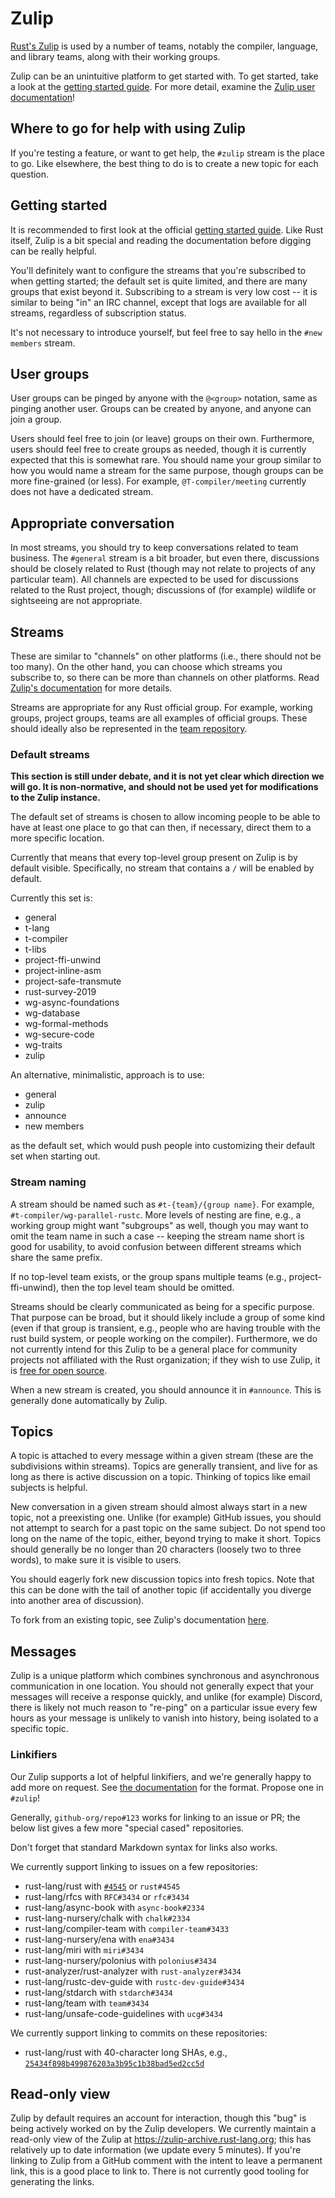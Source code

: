# Zulip

[Rust's Zulip](https://rust-lang.zulipchat.com) is used by a number of teams, notably
the compiler, language, and library teams, along with their working groups.

Zulip can be an unintuitive platform to get started with. To get started, take a
look at the [getting started
guide](https://zulipchat.com/help/getting-started-with-zulip). For more detail,
examine the [Zulip user documentation](https://zulipchat.com/help/)!

## Where to go for help with using Zulip

If you're testing a feature, or want to get help, the `#zulip` stream is the
place to go. Like elsewhere, the best thing to do is to create a new topic
for each question.

## Getting started

It is recommended to first look at the official [getting started
guide](https://zulipchat.com/help/getting-started-with-zulip). Like Rust itself,
Zulip is a bit special and reading the documentation before digging can be
really helpful.

You'll definitely want to configure the streams that you're subscribed to when
getting started; the default set is quite limited, and there are many groups
that exist beyond it. Subscribing to a stream is very low cost -- it is similar
to being "in" an IRC channel, except that logs are available for all streams,
regardless of subscription status.

It's not necessary to introduce yourself, but feel free to say hello in the
`#new members` stream.

## User groups

User groups can be pinged by anyone with the `@<group>` notation, same as
pinging another user. Groups can be created by anyone, and anyone can join a
group.

Users should feel free to join (or leave) groups on their own. Furthermore,
users should feel free to create groups as needed, though it is currently
expected that this is somewhat rare. You should name your group similar to how
you would name a stream for the same purpose, though groups can be more
fine-grained (or less). For example, `@T-compiler/meeting` currently does not
have a dedicated stream.

## Appropriate conversation

In most streams, you should try to keep conversations related to team business.
The `#general` stream is a bit broader, but even there, discussions should be
closely related to Rust (though may not relate to projects of any particular
team). All channels are expected to be used for discussions related to the Rust
project, though; discussions of (for example) wildlife or sightseeing are not
appropriate.

## Streams

These are similar to "channels" on other platforms (i.e., there should not be
too many). On the other hand, you can choose which streams you subscribe to, so
there can be more than channels on other platforms. Read [Zulip's
documentation](https://zulipchat.com/help/about-streams-and-topics) for more
details.

Streams are appropriate for any Rust official group. For example, working
groups, project groups, teams are all examples of official groups. These should
ideally also be represented in the [team repository](../infra/team-maintenance.md).

### Default streams

**This section is still under debate, and it is not yet clear which direction we
will go. It is non-normative, and should not be used yet for modifications to
the Zulip instance.**

The default set of streams is chosen to allow incoming people to be able to have
at least one place to go that can then, if necessary, direct them to a more
specific location.

Currently that means that every top-level group present on Zulip is by default
visible. Specifically, no stream that contains a `/` will be enabled by default.

Currently this set is:
 * general
 * t-lang
 * t-compiler
 * t-libs
 * project-ffi-unwind
 * project-inline-asm
 * project-safe-transmute
 * rust-survey-2019
 * wg-async-foundations
 * wg-database
 * wg-formal-methods
 * wg-secure-code
 * wg-traits
 * zulip

An alternative, minimalistic, approach is to use:
 * general
 * zulip
 * announce
 * new members

as the default set, which would push people into customizing their default set when
starting out.

### Stream naming

A stream should be named such as `#t-{team}/{group name}`. For example,
`#t-compiler/wg-parallel-rustc`. More levels of nesting are fine, e.g., a
working group might want "subgroups" as well, though you may want to omit the
team name in such a case -- keeping the stream name short is good for usability,
to avoid confusion between different streams which share the same prefix.

If no top-level team exists, or the group spans multiple teams (e.g.,
project-ffi-unwind), then the top level team should be omitted.

Streams should be clearly communicated as being for a specific purpose. That
purpose can be broad, but it should likely include a group of some kind (even if
that group is transient, e.g., people who are having trouble with the rust build
system, or people working on the compiler). Furthermore, we do not currently
intend for this Zulip to be a general place for community projects not
affiliated with the Rust organization; if they wish to use Zulip, it is [free
for open source](https://zulipchat.com/for/open-source/).

When a new stream is created, you should announce it in `#announce`. This is
generally done automatically by Zulip.

## Topics

A topic is attached to every message within a given stream (these are the
subdivisions within streams). Topics are generally transient, and live for as
long as there is active discussion on a topic. Thinking of topics like email
subjects is helpful.

New conversation in a given stream should almost always start in a new topic,
not a preexisting one. Unlike (for example) GitHub issues, you should not
attempt to search for a past topic on the same subject. Do not spend too long on
the name of the topic, either, beyond trying to make it short. Topics should
generally be no longer than 20 characters (loosely two to three words), to make
sure it is visible to users.

You should eagerly fork new discussion topics into fresh topics. Note that this
can be done with the tail of another topic (if accidentally you diverge into
another area of discussion).

To fork from an existing topic, see Zulip's documentation
[here](https://zulipchat.com/help/rename-a-topic).

## Messages

Zulip is a unique platform which combines synchronous and
asynchronous communication in one location. You should not generally expect that
your messages will receive a response quickly, and unlike (for example) Discord,
there is likely not much reason to "re-ping" on a particular issue every few
hours as your message is unlikely to vanish into history, being isolated to a
specific topic.

### Linkifiers

Our Zulip supports a lot of helpful linkifiers, and we're generally happy to add
more on request. See [the
documentation](https://rust-lang.zulipchat.com/help/add-a-custom-linkification-filter)
for the format. Propose one in `#zulip`!

Generally, `github-org/repo#123` works for linking to an issue or PR; the below
list gives a few more "special cased" repositories.

Don't forget that standard Markdown syntax for links also works.

We currently support linking to issues on a few repositories:

* rust-lang/rust with [`#4545`](https://github.com/rust-lang/rust/issues/4545) or `rust#4545`
* rust-lang/rfcs with `RFC#3434` or `rfc#3434`
* rust-lang/async-book with `async-book#2334`
* rust-lang-nursery/chalk with `chalk#2334`
* rust-lang/compiler-team with `compiler-team#3433`
* rust-lang-nursery/ena with `ena#3434`
* rust-lang/miri with `miri#3434`
* rust-lang-nursery/polonius with `polonius#3434`
* rust-analyzer/rust-analyzer with `rust-analyzer#3434`
* rust-lang/rustc-dev-guide with `rustc-dev-guide#3434`
* rust-lang/stdarch with `stdarch#3434`
* rust-lang/team with `team#3434`
* rust-lang/unsafe-code-guidelines with `ucg#3434`

We currently support linking to commits on these repositories:

* rust-lang/rust with 40-character long SHAs, e.g., [`25434f898b499876203a3b95c1b38bad5ed2cc5d`](https://github.com/rust-lang/rust/commit/25434f898b499876203a3b95c1b38bad5ed2cc5d)

## Read-only view

Zulip by default requires an account for interaction, though this "bug" is being
actively worked on by the Zulip developers. We currently maintain a read-only
view of the Zulip at <https://zulip-archive.rust-lang.org>; this has relatively
up to date information (we update every 5 minutes). If you're linking to Zulip
from a GitHub comment with the intent to leave a permanent link, this is a good
place to link to. There is not currently good tooling for generating the links.
